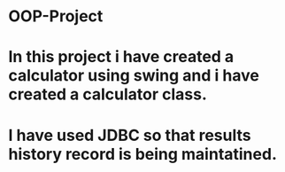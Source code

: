 # OOP-Project
# In this project i have created a calculator using swing and i have created a  calculator class.
# I have used JDBC so that results history record is being maintatined.

